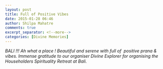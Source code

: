 ```yaml
---
layout: post
title: Full of Positive Vibes
date: 2015-01-28 06:46
author: Shilpa Mahatre
comments: true
excerpt_separator: <!--more-->
categories: [Divine Memories]
---
```

<p><i>BALI</i><i> !!! Ah what a place ! Beautiful and serene with full of  positive prana &amp; vibes.<!--more--> </i><i>Immense gratitude to our organiser Divine Explorer for organising the Householders Spirituality Retreat at Bali.</i><strong><br /></strong></p>
